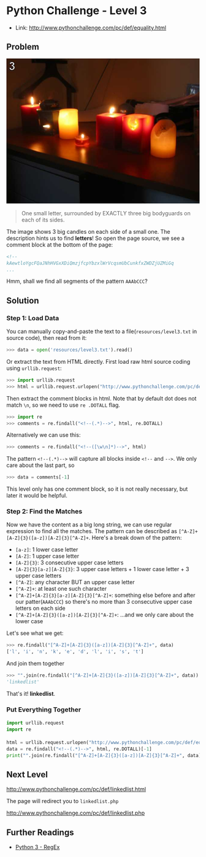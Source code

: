 # Python Challenge - Level 3

- Link: http://www.pythonchallenge.com/pc/def/equality.html


## Problem

![](images/bodyguard.jpg)

> One small letter, surrounded by EXACTLY three big bodyguards on each of its sides.

The image shows 3 big candles on each side of a small one. The description hints us to find **letters**! So open the 
page source, we see a comment block at the bottom of the page:

```html
<!--
kAewtloYgcFQaJNhHVGxXDiQmzjfcpYbzxlWrVcqsmUbCunkfxZWDZjUZMiGq
...
```

Hmm, shall we find all segments of the pattern ```AAAbCCC```?

## Solution

### Step 1: Load Data

You can manually copy-and-paste the text to a file(``resources/level3.txt`` in source code), then read from it:

```python
>>> data = open('resources/level3.txt').read()
```

Or extract the text from HTML directly. First load raw html source coding using ``urllib.request``:

```python
>>> import urllib.request
>>> html = urllib.request.urlopen("http://www.pythonchallenge.com/pc/def/equality.html").read().decode()
```

Then extract the comment blocks in html. Note that by default dot does not match ``\n``, so we need to use ``re
.DOTALL`` flag. 

```python
>>> import re
>>> comments = re.findall("<!--(.*)-->", html, re.DOTALL)
```

Alternatively we can use this:

```python
>>> comments = re.findall("<!--([\w\n]*)-->", html)
```

The pattern ``<!--(.*)-->`` will capture all blocks inside ``<!--`` and ``-->``. We only care about the last part, so

```python
>>> data = comments[-1]
```

This level only has one comment block, so it is not really necessary, but later it would be helpful.

### Step 2: Find the Matches

Now we have the content as a big long string, we can use regular expression to find all the matches. The 
pattern can be described as ``[^A-Z]+[A-Z]{3}([a-z])[A-Z]{3}[^A-Z]+``. Here's a break 
down of the pattern:

- ``[a-z]``: 1 lower case letter
- ``[A-Z]``: 1 upper case letter
- ``[A-Z]{3}``: 3 consecutive upper case letters
- ``[A-Z]{3}[a-z][A-Z]{3}``: 3 upper case letters + 1 lower case letter + 3 upper case letters
- ``[^A-Z]``: any character BUT an upper case letter
- ``[^A-Z]+``: at least one such character
- ``[^A-Z]+[A-Z]{3}[a-z][A-Z]{3}[^A-Z]+``: something else before and after our patter(``AAAbCCC``) so there's no 
more than 3 consecutive upper case letters on each side
- ``[^A-Z]+[A-Z]{3}([a-z])[A-Z]{3}[^A-Z]+``: ...and we only care about the lower case

Let's see what we get:

```python
>>> re.findall("[^A-Z]+[A-Z]{3}([a-z])[A-Z]{3}[^A-Z]+", data)
['l', 'i', 'n', 'k', 'e', 'd', 'l', 'i', 's', 't']
```

And join them together

```python
>>> "".join(re.findall("[^A-Z]+[A-Z]{3}([a-z])[A-Z]{3}[^A-Z]+", data))
'linkedlist'
```

That's it! **linkedlist**.

### Put Everything Together

```python
import urllib.request
import re

html = urllib.request.urlopen("http://www.pythonchallenge.com/pc/def/equality.html").read().decode()
data = re.findall("<!--(.*)-->", html, re.DOTALL)[-1]
print("".join(re.findall("[^A-Z]+[A-Z]{3}([a-z])[A-Z]{3}[^A-Z]+", data)))
```

## Next Level

http://www.pythonchallenge.com/pc/def/linkedlist.html

The page will redirect you to ``linkedlist.php``

http://www.pythonchallenge.com/pc/def/linkedlist.php

## Further Readings

- [Python 3 - RegEx](http://www.hackingnote.com/en/python/re/)